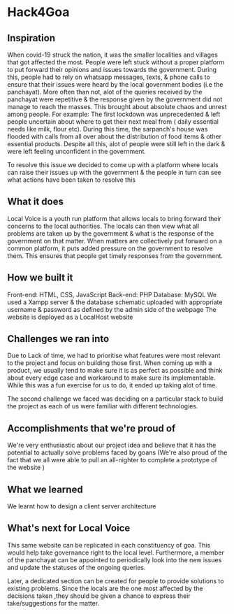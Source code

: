 # Hack4Goa

## Inspiration
When covid-19 struck the nation, it was the smaller localities and villages that got affected the most. People were left stuck without a proper platform to put forward their opinions and issues towards the government. During this, people had to rely on whatsapp messages, texts, & phone calls to ensure that their issues were heard by the local government bodies (i.e the panchayat). More often than not, alot of the queries received by the panchayat were repetitive & the response given by the government did not manage to reach the masses. This brought about absolute chaos and unrest among people.
For example: The first lockdown was unprecedented & left people uncertain about where to get their next meal from ( daily essential needs like milk, flour etc). During this time, the sarpanch's house was flooded with calls from all over about the distribution of food items & other essential products. Despite all this, alot of people were still left in the dark & were left feeling unconfident in the government.

To resolve this issue we decided to come up with a platform where locals can raise their issues up with the government & the people in turn can see what actions have been taken to resolve this  

## What it does

Local Voice is a youth run platform that allows locals to bring forward their concerns to the local authorities. The locals can then view what all problems are taken up by the government & what is the response of the government on that matter. When matters are collectively put forward on a common platform, it puts added pressure on the government to resolve them. This  ensures that people get timely responses from the government. 

## How we built it

Front-end: HTML, CSS, JavaScript
Back-end: PHP
Database: MySQL
We used a Xampp server & the database  schematic uploaded with appropriate username & password as defined by the admin side of the webpage
The website is deployed as a LocalHost website

## Challenges we ran into

Due to Lack of time, we had to prioritise what features were most relevant to the project and focus on building those first. When coming up with a product, we usually tend to make sure it is as perfect as possible and think about every edge case and workaround to make sure its implementable. While this was a fun exercise for us to do, it ended up taking alot of time.

The second challenge we faced was deciding on a particular stack to build the project as each of us were familiar with different technologies.
 
## Accomplishments that we're proud of

We're very enthusiastic about our project idea and believe that it has the potential to actually solve problems faced by  goans
(We're also proud of the fact that we all were able to pull an all-nighter to complete a prototype of the website )

## What we learned
We learnt how to design a client server architecture 

## What's next for Local Voice
This same website can be replicated in each constituency of goa. This would help take governance right to the local level.
Furthermore, a member of the panchayat can be appointed to periodically look into the new issues and update the statuses of the ongoing queries. 

Later, a dedicated section can be created for people to provide solutions to existing problems. Since the locals are the one most affected by the decisions taken ,they should be given a chance to express their take/suggestions for the matter.

